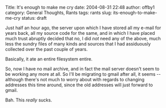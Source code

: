 Title: It's enough to make me cry
date: 2004-08-31 22:48
author: offby1
category: General Thoughts, Rants
tags: rants
slug: its-enough-to-make-me-cry
status: draft

Just half an hour ago, the server upon which I have stored all my e-mail for years back, all my source code for the same, and in which I have placed much trust abruptly decided that no, I did _not_ need any of the above, much less the sundry files of many kinds and sources that I had assiduously collected over the past couple of years.

Basically, it ate an entire filesystem entire.

So, now I have no mail archive, and in fact the mail server doesn't seem to be working any more at all. So I'll be migrating to gmail after all, it seems \-- although there's not much to worry about with regards to changing addresses this time around, since the old addresses will just forward to gmail.

Bah. This _really_ sucks.
